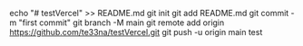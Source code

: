 echo "# testVercel" >> README.md
git init
git add README.md
git commit -m "first commit"
git branch -M main
git remote add origin https://github.com/te33na/testVercel.git
git push -u origin main
test
